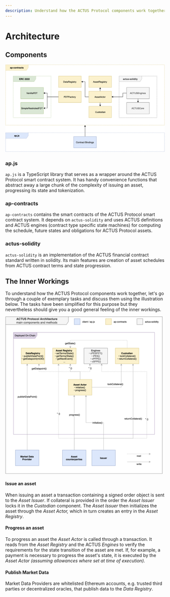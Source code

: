 ```yaml
---
description: Understand how the ACTUS Protocol components work together
---
```


# Architecture

## Components

![](.gitbook/assets/ap-architecture_ms1-components-1-.jpg)

### ap.js

`ap.js` is a TypeScript library that serves as a wrapper around the ACTUS Protocol smart contract system. It has handy convenience functions that abstract away a large chunk of the complexity of issuing an asset, progressing its state and tokenization.

### ap-contracts

`ap-contracts` contains the smart contracts of the ACTUS Protocol smart contract system. It depends on `actus-solidity` and uses ACTUS definitions and ACTUS engines \(contract type specific state machines\) for computing the schedule, future states and obligations for ACTUS Protocol assets.

### actus-solidity

`actus-solidity` is an implementation of the ACTUS financial contract standard written in solidity. Its main features are creation of asset schedules from ACTUS contract terms and state progression.

## The Inner Workings

To understand how the ACTUS Protocol components work together, let's go through a couple of exemplary tasks and discuss them using the illustration below. The tasks have been simplified for this purpose but they nevertheless should give you a good general feeling of the inner workings.

![](.gitbook/assets/ap-architecture_ms1-architecture_2.jpg)

#### Issue an asset

When issuing an asset a transaction containing a signed order object is sent to the _Asset Issuer_. If collateral is provided in the order the _Asset Issuer_ locks it in the _Custodian_ component. The _Asset Issuer_ then initializes the asset through the _Asset Actor,_  which in turn creates an entry in the _Asset Registry_. 

#### Progress an asset

To progress an asset the _Asset Actor_ is called through a transaction. It reads from the _Asset Registry_ and the ACTUS _Engines_ to verify the requirements for the state transition of the asset are met. If, for example, a payment is necessary to progress the asset's state, it is executed by the _Asset Actor \(assuming allowances where set at time of execution\)._ 

#### Publish Market Data

Market Data Providers are whitelisted Ethereum accounts, e.g. trusted third parties or decentralized oracles, that publish data to the _Data Registry_.



